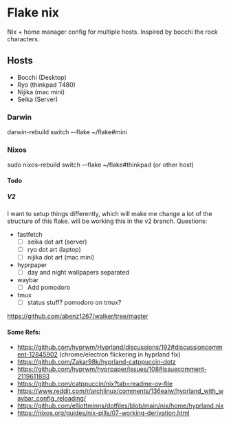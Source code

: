 # Flake nix
Nix + home manager config for multiple hosts. Inspired by bocchi the rock
characters.

## Hosts
- Bocchi (Desktop)
- Ryo (thinkpad T480)
- Nijika (mac mini)
- Seika (Server)

### Darwin
darwin-rebuild switch --flake ~/flake#mini

### Nixos
sudo nixos-rebuild switch --flake ~/flake#thinkpad (or other host)

#### Todo

##### V2
I want to setup things differently, which will make me change a lot of the
structure of this flake. will be working this in the v2 branch. Questions:

- fastfetch
    - [ ] seika dot art (server)
    - [ ] ryo dot art (laptop)
    - [ ] nijika dot art (mac mini)

- hyprpaper
    - [ ] day and night wallpapers separated

- waybar
    - [ ] Add pomodoro

- tmux
    - [ ] status stuff? pomodoro on tmux?

https://github.com/abenz1267/walker/tree/master

#### Some Refs:
- https://github.com/hyprwm/Hyprland/discussions/192#discussioncomment-12845902
(chrome/electron flickering in hyprland fix)
- https://github.com/Zakar98k/hyprland-catppuccin-dotz
- https://github.com/hyprwm/hyprpaper/issues/108#issuecomment-2119611893
- https://github.com/catppuccin/nix?tab=readme-ov-file
- https://www.reddit.com/r/archlinux/comments/136eaiw/hyprland_with_waybar_config_reloading/
- https://github.com/elliottminns/dotfiles/blob/main/nix/home/hyprland.nix
- https://nixos.org/guides/nix-pills/07-working-derivation.html
